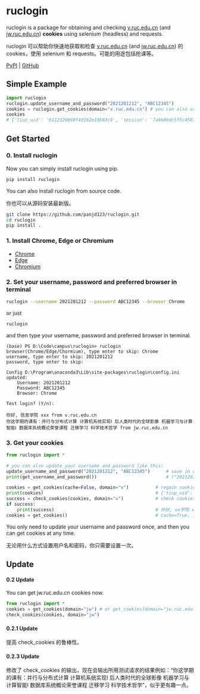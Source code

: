 # ruclogin

ruclogin is a package for obtaining and checking [v.ruc.edu.cn](v.ruc.edu.cn) (and [jw.ruc.edu.cn](jw.ruc.edu.cn)) **cookies** using selenium (headless) and requests.

ruclogin 可以帮助你快速地获取和检查 [v.ruc.edu.cn](v.ruc.edu.cn) (and [jw.ruc.edu.cn](jw.ruc.edu.cn)) 的 cookies，使用 selenium 和 requests。可能的用途包括抢课等。

[PyPI](https://pypi.org/project/ruclogin/) | [GitHub](https://github.com/panjd123/ruclogin)

## Simple Example

```python
import ruclogin
ruclogin.update_username_and_password("2021201212", "ABC12345")
cookies = ruclogin.get_cookies(domain="v.ruc.edu.cn") # you can also use domain="jw.ruc.edu.cn"
cookies
# {'tiup_uid': '6112329b90f4d162e19b83c9', 'session': '7a0b09dc5f5c4587aae0511247ae276d.834554d714de4c19b6ca1ec111ab3514', 'access_token': '1Jf8zOE7S5SYHYS3x5nNHA', 'is_simple': '1'}
```

## Get Started

### 0. Install ruclogin

Now you can simply install ruclogin using pip.

```bash
pip install ruclogin
```

You can also install ruclogin from source code.

你也可以从源码安装最新版。

```bash
git clone https://github.com/panjd123/ruclogin.git
cd ruclogin
pip install .
```

### 1. Install Chrome, Edge or Chromium

- [Chrome](https://www.google.cn/chrome/)
- [Edge](https://www.microsoft.com/zh-cn/edge)
- [Chromium](https://chromium.woolyss.com/download/zh/)

### 2. Set your username, password and preferred browser in terminal

```bash
ruclogin --username 2021201212 --password ABC12345 --browser Chrome
```

or just

```bash
ruclogin
```

and then type your username, password and preferred browser in terminal.

```
(base) PS D:\Code\campus\ruclogin> ruclogin
browser(Chrome/Edge/Chormium), type enter to skip: Chrome
username, type enter to skip: 2021201212
password, type enter to skip: 

Config D:\Program\anaconda3\Lib\site-packages\ruclogin\config.ini updated:
    Username: 2021201212
    Password: ABC12345
    Browser: Chrome

Test login? (Y/n):

你好, 信息学院 xxx from v.ruc.edu.cn
你这学期的课有：并行与分布式计算 计算机系统实现Ⅰ 后人类时代的全球影像 机器学习与计算智能Ⅰ 数据库系统概论荣誉课程 迁移学习 科学技术哲学 from jw.ruc.edu.cn
```

### 3. Get your cookies

```python
from ruclogin import *

# you can also update your username and password like this:
update_username_and_password("2021201212", "ABC12345")      # save in disk
print(get_username_and_password())                          # ("2021201212", "ABC12345")

cookies = get_cookies(cache=False, domain="v")          # regain cookies, login in using selenium, save in disk
print(cookies)                                          # {'tiup_uid': '6112329b90f4d162e19b83c9', 'session': '7a0b09dc5f5c4587aae0511247ae276d.834554d714de4c19b6ca1ec111ab3514', 'access_token': '1Jf8zOE7S5SYHYS3x5nNHA', 'is_simple': '1'}
success = check_cookies(cookies, domain="v")            # check cookies using requests
if success:
    print(success)                                      # 你好, xx学院 xxx from v.ruc.edu.cn                      
cookies = get_cookies()                                 # cache=True, it will use the cookies obtained last time, check it first, if it fails, regain it
```

You only need to update your username and password once, and then you can get cookies at any time.

无论用什么方式设置用户名和密码，你只需要设置一次。

## Update

#### 0.2 Update

You can get jw.ruc.edu.cn cookies now.

```python
from ruclogin import *
cookies = get_cookies(domain="jw") # or get_cookies(domain="jw.ruc.edu.cn")
check_cookies(cookies, domain="jw")
```

#### 0.2.1 Update

提高 check_cookies 的鲁棒性。

#### 0.2.3 Update

修改了 check_cookies 的输出，现在会输出所用测试请求的结果例如：“你这学期的课有：并行与分布式计算 计算机系统实现Ⅰ 后人类时代的全球影像 机器学习与计算智能Ⅰ 数据库系统概论荣誉课程 迁移学习 科学技术哲学”，似乎更有趣一点。
